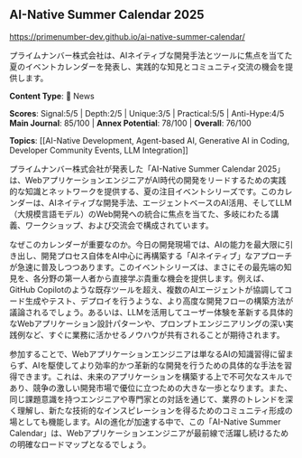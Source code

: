 ## AI-Native Summer Calendar 2025

https://primenumber-dev.github.io/ai-native-summer-calendar/

プライムナンバー株式会社は、AIネイティブな開発手法とツールに焦点を当てた夏のイベントカレンダーを発表し、実践的な知見とコミュニティ交流の機会を提供します。

**Content Type**: 📰 News

**Scores**: Signal:5/5 | Depth:2/5 | Unique:3/5 | Practical:5/5 | Anti-Hype:4/5
**Main Journal**: 85/100 | **Annex Potential**: 78/100 | **Overall**: 76/100

**Topics**: [[AI-Native Development, Agent-based AI, Generative AI in Coding, Developer Community Events, LLM Integration]]

プライムナンバー株式会社が発表した「AI-Native Summer Calendar 2025」は、WebアプリケーションエンジニアがAI時代の開発をリードするための実践的な知識とネットワークを提供する、夏の注目イベントシリーズです。このカレンダーは、AIネイティブな開発手法、エージェントベースのAI活用、そしてLLM（大規模言語モデル）のWeb開発への統合に焦点を当てた、多岐にわたる講義、ワークショップ、および交流会で構成されています。

なぜこのカレンダーが重要なのか。今日の開発現場では、AIの能力を最大限に引き出し、開発プロセス自体をAI中心に再構築する「AIネイティブ」なアプローチが急速に普及しつつあります。このイベントシリーズは、まさにその最先端の知見を、各分野の第一人者から直接学ぶ貴重な機会を提供します。例えば、GitHub Copilotのような既存ツールを超え、複数のAIエージェントが協調してコード生成やテスト、デプロイを行うような、より高度な開発フローの構築方法が議論されるでしょう。あるいは、LLMを活用してユーザー体験を革新する具体的なWebアプリケーション設計パターンや、プロンプトエンジニアリングの深い実践例など、すぐに業務に活かせるノウハウが共有されることが期待されます。

参加することで、Webアプリケーションエンジニアは単なるAIの知識習得に留まらず、AIを駆使してより効率的かつ革新的な開発を行うための具体的な手法を習得できます。これは、未来のアプリケーションを構築する上で不可欠なスキルであり、競争の激しい開発市場で優位に立つための大きな一歩となります。また、同じ課題意識を持つエンジニアや専門家との対話を通じて、業界のトレンドを深く理解し、新たな技術的なインスピレーションを得るためのコミュニティ形成の場としても機能します。AIの進化が加速する中で、この「AI-Native Summer Calendar」は、Webアプリケーションエンジニアが最前線で活躍し続けるための明確なロードマップとなるでしょう。